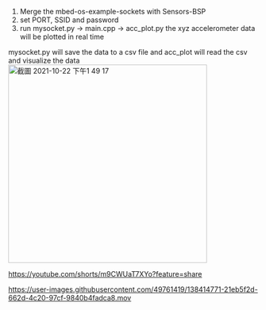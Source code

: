 1. Merge the mbed-os-example-sockets with Sensors-BSP
2. set PORT, SSID and password
3. run mysocket.py -> main.cpp -> acc_plot.py
  the xyz accelerometer data will be plotted in real time
  
  mysocket.py will save the data to a csv file
  and acc_plot will read the csv and visualize the data
<img width="400" alt="截圖 2021-10-22 下午1 49 17" src="https://user-images.githubusercontent.com/49761419/138414619-046fc434-872e-44b0-8d32-560308a7776e.png">

https://youtube.com/shorts/m9CWUaT7XYo?feature=share

https://user-images.githubusercontent.com/49761419/138414771-21eb5f2d-662d-4c20-97cf-9840b4fadca8.mov

